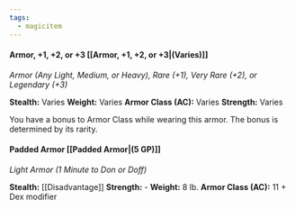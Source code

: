 ```yaml
---
tags:
  - magicitem
---
```

#### Armor, +1, +2, or +3 [[Armor, +1, +2, or +3|(Varies)]]
*Armor (Any Light, Medium, or Heavy), Rare (+1), Very Rare (+2), or Legendary (+3)*

**Stealth:** Varies **Weight:** Varies
**Armor Class (AC):** Varies
**Strength:** Varies

You have a bonus to Armor Class while wearing this armor. The bonus is determined by its rarity.
#### Padded Armor [[Padded Armor|(5 GP)]]
*Light Armor (1 Minute to Don or Doff)*

**Stealth:** [[Disadvantage]] **Strength:** - **Weight:** 8 lb.
**Armor Class (AC):** 11 + Dex modifier